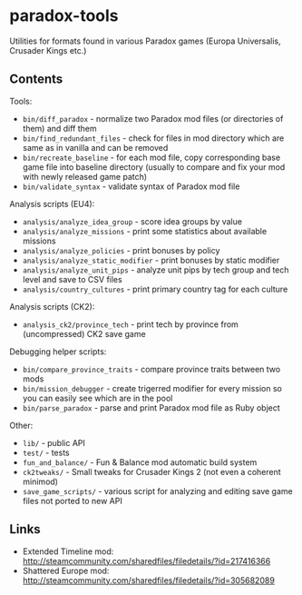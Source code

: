 paradox-tools
=============

Utilities for formats found in various Paradox games (Europa Universalis, Crusader Kings etc.)

Contents
--------

Tools:

* `bin/diff_paradox` - normalize two Paradox mod files (or directories of them) and diff them
* `bin/find_redundant_files` - check for files in mod directory which are same as in vanilla and can be removed
* `bin/recreate_baseline` - for each mod file, copy corresponding base game file into baseline directory (usually to compare and fix your mod with newly released game patch)
* `bin/validate_syntax` - validate syntax of Paradox mod file

Analysis scripts (EU4):

* `analysis/analyze_idea_group` - score idea groups by value
* `analysis/analyze_missions` - print some statistics about available missions
* `analysis/analyze_policies` - print bonuses by policy
* `analysis/analyze_static_modifier` - print bonuses by static modifier
* `analysis/analyze_unit_pips` - analyze unit pips by tech group and tech level and save to CSV files
* `analysis/country_cultures` - print primary country tag for each culture

Analysis scripts (CK2):

* `analysis_ck2/province_tech` - print tech by province from (uncompressed) CK2 save game

Debugging helper scripts:

* `bin/compare_province_traits` - compare province traits between two mods
* `bin/mission_debugger` - create trigerred modifier for every mission so you can easily see which are in the pool
* `bin/parse_paradox` - parse and print Paradox mod file as Ruby object

Other:

* `lib/` - public API
* `test/` - tests
* `fun_and_balance/` - Fun & Balance mod automatic build system
* `ck2tweaks/` - Small tweaks for Crusader Kings 2 (not even a coherent minimod)
* `save_game_scripts/` - various script for analyzing and editing save game files not ported to new API

Links
-----

* Extended Timeline mod: http://steamcommunity.com/sharedfiles/filedetails/?id=217416366
* Shattered Europe mod: http://steamcommunity.com/sharedfiles/filedetails/?id=305682089

